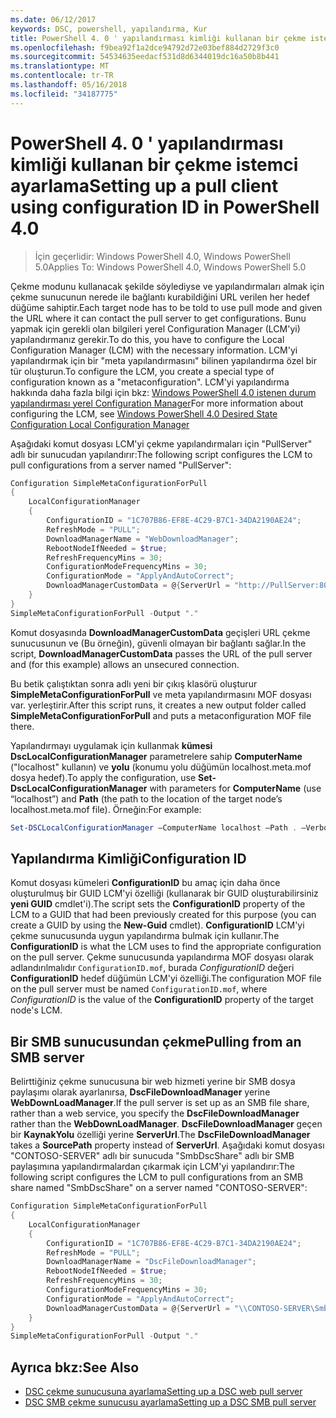 ```yaml
---
ms.date: 06/12/2017
keywords: DSC, powershell, yapılandırma, Kur
title: PowerShell 4. 0 ' yapılandırması kimliği kullanan bir çekme istemci ayarlama
ms.openlocfilehash: f9bea92f1a2dce94792d72e03bef884d2729f3c0
ms.sourcegitcommit: 54534635eedacf531d8d6344019dc16a50b8b441
ms.translationtype: MT
ms.contentlocale: tr-TR
ms.lasthandoff: 05/16/2018
ms.locfileid: "34187775"
---
```

# <a name="setting-up-a-pull-client-using-configuration-id-in-powershell-40"></a><span data-ttu-id="ec9ce-103">PowerShell 4. 0 ' yapılandırması kimliği kullanan bir çekme istemci ayarlama</span><span class="sxs-lookup"><span data-stu-id="ec9ce-103">Setting up a pull client using configuration ID in PowerShell 4.0</span></span>

><span data-ttu-id="ec9ce-104">İçin geçerlidir: Windows PowerShell 4.0, Windows PowerShell 5.0</span><span class="sxs-lookup"><span data-stu-id="ec9ce-104">Applies To: Windows PowerShell 4.0, Windows PowerShell 5.0</span></span>

<span data-ttu-id="ec9ce-105">Çekme modunu kullanacak şekilde söylediyse ve yapılandırmaları almak için çekme sunucunun nerede ile bağlantı kurabildiğini URL verilen her hedef düğüme sahiptir.</span><span class="sxs-lookup"><span data-stu-id="ec9ce-105">Each target node has to be told to use pull mode and given the URL where it can contact the pull server to get configurations.</span></span> <span data-ttu-id="ec9ce-106">Bunu yapmak için gerekli olan bilgileri yerel Configuration Manager (LCM'yi) yapılandırmanız gerekir.</span><span class="sxs-lookup"><span data-stu-id="ec9ce-106">To do this, you have to configure the Local Configuration Manager (LCM) with the necessary information.</span></span> <span data-ttu-id="ec9ce-107">LCM'yi yapılandırmak için bir "meta yapılandırmasını" bilinen yapılandırma özel bir tür oluşturun.</span><span class="sxs-lookup"><span data-stu-id="ec9ce-107">To configure the LCM, you create a special type of configuration known as a "metaconfiguration".</span></span> <span data-ttu-id="ec9ce-108">LCM'yi yapılandırma hakkında daha fazla bilgi için bkz: [Windows PowerShell 4.0 istenen durum yapılandırması yerel Configuration Manager](metaConfig4.md)</span><span class="sxs-lookup"><span data-stu-id="ec9ce-108">For more information about configuring the LCM, see [Windows PowerShell 4.0 Desired State Configuration Local Configuration Manager](metaConfig4.md)</span></span>

<span data-ttu-id="ec9ce-109">Aşağıdaki komut dosyası LCM'yi çekme yapılandırmaları için "PullServer" adlı bir sunucudan yapılandırır:</span><span class="sxs-lookup"><span data-stu-id="ec9ce-109">The following script configures the LCM to pull configurations from a server named "PullServer":</span></span>

```powershell
Configuration SimpleMetaConfigurationForPull
{
    LocalConfigurationManager
    {
        ConfigurationID = "1C707B86-EF8E-4C29-B7C1-34DA2190AE24";
        RefreshMode = "PULL";
        DownloadManagerName = "WebDownloadManager";
        RebootNodeIfNeeded = $true;
        RefreshFrequencyMins = 30;
        ConfigurationModeFrequencyMins = 30;
        ConfigurationMode = "ApplyAndAutoCorrect";
        DownloadManagerCustomData = @{ServerUrl = "http://PullServer:8080/PSDSCPullServer/PSDSCPullServer.svc"; AllowUnsecureConnection = “TRUE”}
    }
}
SimpleMetaConfigurationForPull -Output "."
```

<span data-ttu-id="ec9ce-110">Komut dosyasında **DownloadManagerCustomData** geçişleri URL çekme sunucusunun ve (Bu örneğin), güvenli olmayan bir bağlantı sağlar.</span><span class="sxs-lookup"><span data-stu-id="ec9ce-110">In the script, **DownloadManagerCustomData** passes the URL of the pull server and (for this example) allows an unsecured connection.</span></span>

<span data-ttu-id="ec9ce-111">Bu betik çalıştıktan sonra adlı yeni bir çıkış klasörü oluşturur **SimpleMetaConfigurationForPull** ve meta yapılandırmasını MOF dosyası var. yerleştirir.</span><span class="sxs-lookup"><span data-stu-id="ec9ce-111">After this script runs, it creates a new output folder called **SimpleMetaConfigurationForPull** and puts a metaconfiguration MOF file there.</span></span>

<span data-ttu-id="ec9ce-112">Yapılandırmayı uygulamak için kullanmak **kümesi DscLocalConfigurationManager** parametrelere sahip **ComputerName** ("localhost" kullanın) ve **yolu** (konumu yolu düğümün localhost.meta.mof dosya hedef).</span><span class="sxs-lookup"><span data-stu-id="ec9ce-112">To apply the configuration, use **Set-DscLocalConfigurationManager** with parameters for **ComputerName** (use “localhost”) and **Path** (the path to the location of the target node’s localhost.meta.mof file).</span></span> <span data-ttu-id="ec9ce-113">Örneğin:</span><span class="sxs-lookup"><span data-stu-id="ec9ce-113">For example:</span></span>
```powershell
Set-DSCLocalConfigurationManager –ComputerName localhost –Path . –Verbose.
```

## <a name="configuration-id"></a><span data-ttu-id="ec9ce-114">Yapılandırma Kimliği</span><span class="sxs-lookup"><span data-stu-id="ec9ce-114">Configuration ID</span></span>
<span data-ttu-id="ec9ce-115">Komut dosyası kümeleri **ConfigurationID** bu amaç için daha önce oluşturulmuş bir GUID LCM'yi özelliği (kullanarak bir GUID oluşturabilirsiniz **yeni GUID** cmdlet'i).</span><span class="sxs-lookup"><span data-stu-id="ec9ce-115">The script sets the **ConfigurationID** property of the LCM to a GUID that had been previously created for this purpose (you can create a GUID by using the **New-Guid** cmdlet).</span></span> <span data-ttu-id="ec9ce-116">**ConfigurationID** LCM'yi çekme sunucusunda uygun yapılandırma bulmak için kullanır.</span><span class="sxs-lookup"><span data-stu-id="ec9ce-116">The **ConfigurationID** is what the LCM uses to find the appropriate configuration on the pull server.</span></span> <span data-ttu-id="ec9ce-117">Çekme sunucusunda yapılandırma MOF dosyası olarak adlandırılmalıdır `ConfigurationID.mof`, burada *ConfigurationID* değeri **ConfigurationID** hedef düğümün LCM'yi özelliği.</span><span class="sxs-lookup"><span data-stu-id="ec9ce-117">The configuration MOF file on the pull server must be named `ConfigurationID.mof`, where *ConfigurationID* is the value of the **ConfigurationID** property of the target node's LCM.</span></span>

## <a name="pulling-from-an-smb-server"></a><span data-ttu-id="ec9ce-118">Bir SMB sunucusundan çekme</span><span class="sxs-lookup"><span data-stu-id="ec9ce-118">Pulling from an SMB server</span></span>

<span data-ttu-id="ec9ce-119">Belirttiğiniz çekme sunucusuna bir web hizmeti yerine bir SMB dosya paylaşımı olarak ayarlanırsa, **DscFileDownloadManager** yerine **WebDownLoadManager**.</span><span class="sxs-lookup"><span data-stu-id="ec9ce-119">If the pull server is set up as an SMB file share, rather than a web service, you specify the **DscFileDownloadManager** rather than the **WebDownLoadManager**.</span></span>
<span data-ttu-id="ec9ce-120">**DscFileDownloadManager** geçen bir **KaynakYolu** özelliği yerine **ServerUrl**.</span><span class="sxs-lookup"><span data-stu-id="ec9ce-120">The **DscFileDownloadManager** takes a **SourcePath** property instead of **ServerUrl**.</span></span> <span data-ttu-id="ec9ce-121">Aşağıdaki komut dosyası "CONTOSO-SERVER" adlı bir sunucuda "SmbDscShare" adlı bir SMB paylaşımına yapılandırmalardan çıkarmak için LCM'yi yapılandırır:</span><span class="sxs-lookup"><span data-stu-id="ec9ce-121">The following script configures the LCM to pull configurations from an SMB share named "SmbDscShare" on a server named "CONTOSO-SERVER":</span></span>

```powershell
Configuration SimpleMetaConfigurationForPull
{
    LocalConfigurationManager
    {
        ConfigurationID = "1C707B86-EF8E-4C29-B7C1-34DA2190AE24";
        RefreshMode = "PULL";
        DownloadManagerName = "DscFileDownloadManager";
        RebootNodeIfNeeded = $true;
        RefreshFrequencyMins = 30;
        ConfigurationModeFrequencyMins = 30;
        ConfigurationMode = "ApplyAndAutoCorrect";
        DownloadManagerCustomData = @{ServerUrl = "\\CONTOSO-SERVER\SmbDscShare"}
    }
}
SimpleMetaConfigurationForPull -Output "."
```

## <a name="see-also"></a><span data-ttu-id="ec9ce-122">Ayrıca bkz:</span><span class="sxs-lookup"><span data-stu-id="ec9ce-122">See Also</span></span>

- [<span data-ttu-id="ec9ce-123">DSC çekme sunucusuna ayarlama</span><span class="sxs-lookup"><span data-stu-id="ec9ce-123">Setting up a DSC web pull server</span></span>](pullServer.md)
- [<span data-ttu-id="ec9ce-124">DSC SMB çekme sunucusu ayarlama</span><span class="sxs-lookup"><span data-stu-id="ec9ce-124">Setting up a DSC SMB pull server</span></span>](pullServerSMB.md)